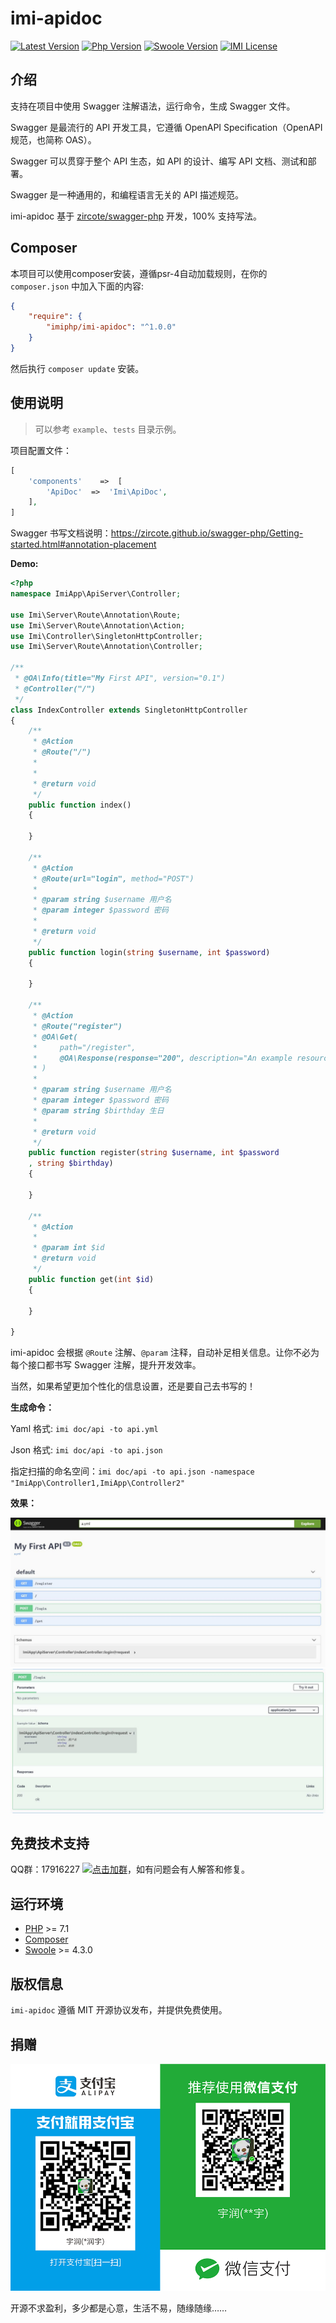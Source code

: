 # imi-apidoc

[![Latest Version](https://img.shields.io/packagist/v/imiphp/imi-apidoc.svg)](https://packagist.org/packages/imiphp/imi-apidoc)
[![Php Version](https://img.shields.io/badge/php-%3E=7.1-brightgreen.svg)](https://secure.php.net/)
[![Swoole Version](https://img.shields.io/badge/swoole-%3E=4.4.0-brightgreen.svg)](https://github.com/swoole/swoole-src)
[![IMI License](https://img.shields.io/github/license/imiphp/imi-apidoc.svg)](https://github.com/imiphp/imi-apidoc/blob/master/LICENSE)

## 介绍

支持在项目中使用 Swagger 注解语法，运行命令，生成 Swagger 文件。

Swagger 是最流行的 API 开发工具，它遵循 OpenAPI Specification（OpenAPI 规范，也简称 OAS）。

Swagger 可以贯穿于整个 API 生态，如 API 的设计、编写 API 文档、测试和部署。

Swagger 是一种通用的，和编程语言无关的 API 描述规范。

imi-apidoc 基于 [zircote/swagger-php](https://github.com/zircote/swagger-php) 开发，100% 支持写法。

## Composer

本项目可以使用composer安装，遵循psr-4自动加载规则，在你的 `composer.json` 中加入下面的内容:

```json
{
    "require": {
        "imiphp/imi-apidoc": "^1.0.0"
    }
}
```

然后执行 `composer update` 安装。

## 使用说明

> 可以参考 `example`、`tests` 目录示例。

项目配置文件：

```php
[
    'components'    =>  [
        'ApiDoc'  =>  'Imi\ApiDoc',
    ],
]
```

Swagger 书写文档说明：<https://zircote.github.io/swagger-php/Getting-started.html#annotation-placement>

**Demo:**

```php
<?php
namespace ImiApp\ApiServer\Controller;

use Imi\Server\Route\Annotation\Route;
use Imi\Server\Route\Annotation\Action;
use Imi\Controller\SingletonHttpController;
use Imi\Server\Route\Annotation\Controller;

/**
 * @OA\Info(title="My First API", version="0.1")
 * @Controller("/")
 */
class IndexController extends SingletonHttpController
{
    /**
     * @Action
     * @Route("/")
     * 
     *
     * @return void
     */
    public function index()
    {

    }

    /**
     * @Action
     * @Route(url="login", method="POST")
     *
     * @param string $username 用户名
     * @param integer $password 密码
     * 
     * @return void
     */
    public function login(string $username, int $password)
    {

    }

    /**
     * @Action
     * @Route("register")
     * @OA\Get(
     *     path="/register",
     *     @OA\Response(response="200", description="An example resource")
     * )
     *
     * @param string $username 用户名
     * @param integer $password 密码
     * @param string $birthday 生日
     * 
     * @return void
     */
    public function register(string $username, int $password
    , string $birthday)
    {

    }

    /**
     * @Action
     *
     * @param int $id
     * @return void
     */
    public function get(int $id)
    {

    }

}
```

imi-apidoc 会根据 `@Route` 注解、`@param` 注释，自动补足相关信息。让你不必为每个接口都书写 Swagger 注解，提升开发效率。

当然，如果希望更加个性化的信息设置，还是要自己去书写的！

**生成命令：**

Yaml 格式: `imi doc/api -to api.yml`

Json 格式: `imi doc/api -to api.json`

指定扫描的命名空间：`imi doc/api -to api.json -namespace "ImiApp\Controller1,ImiApp\Controller2"`

**效果：**

<img src="https://raw.githubusercontent.com/imiphp/imi-apidoc/master/res/1.jpg"/>

<img src="https://raw.githubusercontent.com/imiphp/imi-apidoc/master/res/2.jpg"/>

## 免费技术支持

QQ群：17916227 [![点击加群](https://pub.idqqimg.com/wpa/images/group.png "点击加群")](https://jq.qq.com/?_wv=1027&k=5wXf4Zq)，如有问题会有人解答和修复。

## 运行环境

- [PHP](https://php.net/) >= 7.1
- [Composer](https://getcomposer.org/)
- [Swoole](https://www.swoole.com/) >= 4.3.0

## 版权信息

`imi-apidoc` 遵循 MIT 开源协议发布，并提供免费使用。

## 捐赠

<img src="https://raw.githubusercontent.com/imiphp/imi-apidoc/master/res/pay.png"/>

开源不求盈利，多少都是心意，生活不易，随缘随缘……
